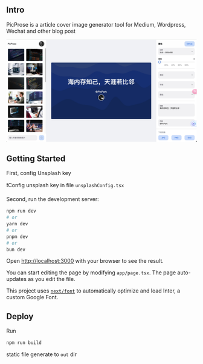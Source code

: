## Intro
PicProse is a article cover image generator tool for Medium, Wordpress, Wechat and other blog post

![preview](./doc/preview.jpg)

## Getting Started

First, config Unsplash key

❗️Config unsplash key in file `unsplashConfig.tsx`

Second, run the development server:

```bash
npm run dev
# or
yarn dev
# or
pnpm dev
# or
bun dev
```

Open [http://localhost:3000](http://localhost:3000) with your browser to see the result.

You can start editing the page by modifying `app/page.tsx`. The page auto-updates as you edit the file.

This project uses [`next/font`](https://nextjs.org/docs/basic-features/font-optimization) to automatically optimize and load Inter, a custom Google Font.

## Deploy

Run
 ```bash
npm run build
```

static file generate to `out` dir
